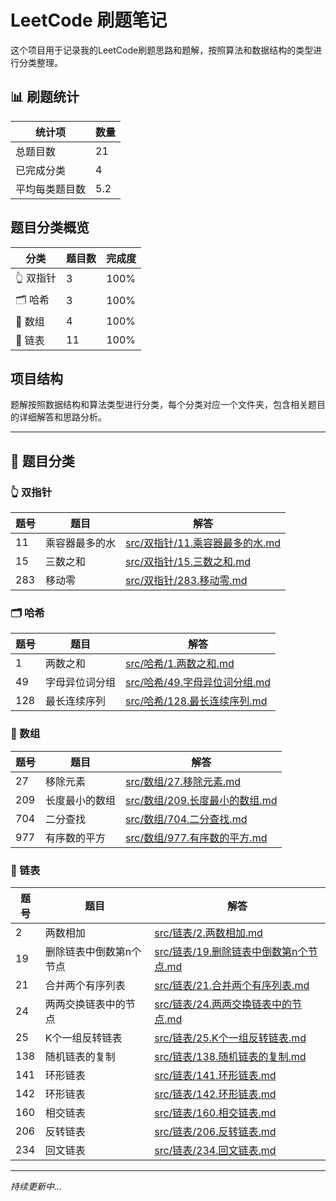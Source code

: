 # LeetCode 刷题笔记

这个项目用于记录我的LeetCode刷题思路和题解，按照算法和数据结构的类型进行分类整理。

## 📊 刷题统计

| 统计项 | 数量 |
|--------|------|
| 总题目数 | 21 |
| 已完成分类 | 4 |
| 平均每类题目数 | 5.2 |

## 题目分类概览

| 分类 | 题目数 | 完成度 |
|------|--------|--------|
| 👆 双指针 | 3 | 100% |
| 🗂️ 哈希 | 3 | 100% |
| 🔢 数组 | 4 | 100% |
| 🔗 链表 | 11 | 100% |


## 项目结构

题解按照数据结构和算法类型进行分类，每个分类对应一个文件夹，包含相关题目的详细解答和思路分析。

---

## 📂 题目分类

### 👆 双指针

| 题号 | 题目 | 解答 |
|------|------|------|
| 11 | 乘容器最多的水 | [src/双指针/11.乘容器最多的水.md](src/双指针/11.乘容器最多的水.md) |
| 15 | 三数之和 | [src/双指针/15.三数之和.md](src/双指针/15.三数之和.md) |
| 283 | 移动零 | [src/双指针/283.移动零.md](src/双指针/283.移动零.md) |

### 🗂️ 哈希

| 题号 | 题目 | 解答 |
|------|------|------|
| 1 | 两数之和 | [src/哈希/1.两数之和.md](src/哈希/1.两数之和.md) |
| 49 | 字母异位词分组 | [src/哈希/49.字母异位词分组.md](src/哈希/49.字母异位词分组.md) |
| 128 | 最长连续序列 | [src/哈希/128.最长连续序列.md](src/哈希/128.最长连续序列.md) |

### 🔢 数组

| 题号 | 题目 | 解答 |
|------|------|------|
| 27 | 移除元素 | [src/数组/27.移除元素.md](src/数组/27.移除元素.md) |
| 209 | 长度最小的数组 | [src/数组/209.长度最小的数组.md](src/数组/209.长度最小的数组.md) |
| 704 | 二分查找 | [src/数组/704.二分查找.md](src/数组/704.二分查找.md) |
| 977 | 有序数的平方 | [src/数组/977.有序数的平方.md](src/数组/977.有序数的平方.md) |

### 🔗 链表

| 题号 | 题目 | 解答 |
|------|------|------|
| 2 | 两数相加 | [src/链表/2.两数相加.md](src/链表/2.两数相加.md) |
| 19 | 删除链表中倒数第n个节点 | [src/链表/19.删除链表中倒数第n个节点.md](src/链表/19.删除链表中倒数第n个节点.md) |
| 21 | 合并两个有序列表 | [src/链表/21.合并两个有序列表.md](src/链表/21.合并两个有序列表.md) |
| 24 | 两两交换链表中的节点 | [src/链表/24.两两交换链表中的节点.md](src/链表/24.两两交换链表中的节点.md) |
| 25 | K个一组反转链表 | [src/链表/25.K个一组反转链表.md](src/链表/25.K个一组反转链表.md) |
| 138 | 随机链表的复制 | [src/链表/138.随机链表的复制.md](src/链表/138.随机链表的复制.md) |
| 141 | 环形链表 | [src/链表/141.环形链表.md](src/链表/141.环形链表.md) |
| 142 | 环形链表 | [src/链表/142.环形链表.md](src/链表/142.环形链表.md) |
| 160 | 相交链表 | [src/链表/160.相交链表.md](src/链表/160.相交链表.md) |
| 206 | 反转链表 | [src/链表/206.反转链表.md](src/链表/206.反转链表.md) |
| 234 | 回文链表 | [src/链表/234.回文链表.md](src/链表/234.回文链表.md) |

---

*持续更新中...*